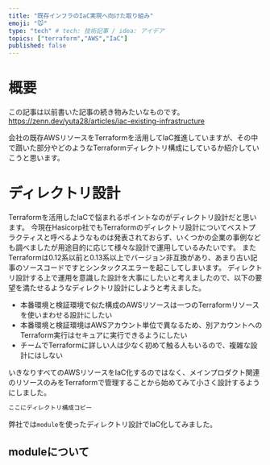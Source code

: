 ```yaml
---
title: "既存インフラのIaC実現へ向けた取り組み"
emoji: "🐭"
type: "tech" # tech: 技術記事 / idea: アイデア
topics: ["terraform","AWS","IaC"]
published: false
---
```


# 概要
この記事は以前書いた記事の続き物みたいなものです。
https://zenn.dev/yuta28/articles/iac-existing-infrastructure

会社の既存AWSリソースをTerraformを活用してIaC推進していますが、その中で躓いた部分やどのようなTerraformディレクトリ構成にしているか紹介していこうと思います。

# ディレクトリ設計
Terraformを活用したIaCで悩まれるポイントなのがディレクトリ設計だと思います。
今現在Hasicorp社でもTerraformのディレクトリ設計についてベストプラクティスと呼べるようなものは発表されておらず、いくつかの企業の事例なども調べましたが用途目的に応じて様々な設計で運用しているみたいです。
またTerraformは0.12系以前と0.13系以上でバージョン非互換があり、あまり古い記事のソースコードですとシンタックスエラーを起こしてしまいます。
ディレクトリ設計する上で運用を意識した設計を大事にしたいと考えましたので、以下の要望を満たせるようなディレクトリ設計にしようと考えました。

- 本番環境と検証環境で似た構成のAWSリソースは一つのTerraformリソースを使いまわせる設計にしたい
- 本番環境と検証環境はAWSアカウント単位で異なるため、別アカウントへのTerraform実行はセキュアに実行できるようにしたい
- チームでTerraformに詳しい人は少なく初めて触る人もいるので、複雑な設計にはしない

いきなりすべてのAWSリソースをIaC化するのではなく、メインプロダクト関連のリソースのみをTerraformで管理することから始めてみて小さく設計するようにしました。

```bash
ここにディレクトリ構成コピー
```

弊社では`module`を使ったディレクトリ設計でIaC化してみました。


## moduleについて
